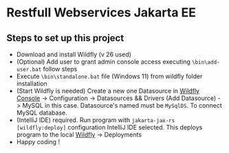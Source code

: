 # Restfull  Webservices Jakarta EE

## Steps to set up this project

- Download and install Wildfly (v 26 used)
- (Optional) Add user to grant admin console access executing `\bin\add-user.bat` follow steps
- Execute `\bin\standalone.bat` file (Windows 11) from wildfly folder installation
- (Start Wildfly is needed) Create a new one Datasource in [Wildfly Console](http://127.0.0.1:9990/console/index.html) -> Configuration -> Datasources && Drivers (Add Datasource) -> MySQL in this case.
  Datasource's named must be `MySqlDS`. To connect MySQL database.
- (IntelliJ IDE) required. Run program with `jakarta-jax-rs [wildfly:deploy]` configuration IntelliJ IDE selected. This deploys program to the local [Wildfly](http://127.0.0.1:9990/console/index.html) -> Deployments
- Happy coding !